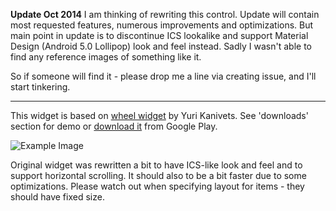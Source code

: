 **Update Oct 2014** I am thinking of rewriting this control. Update will contain most requested features, numerous improvements and optimizations. But main point in update is to discontinue ICS lookalike and support Material Design (Android 5.0 Lollipop) look and feel instead. Sadly I wasn't able to find any reference images of something like it. 

So if someone will find it - please drop me a line via creating issue, and I'll start tinkering.

---

This widget is based on [wheel widget][1] by Yuri Kanivets. See 'downloads' section for demo or [download it][2] from Google Play.

![Example Image][3]

Original widget was rewritten a bit to have ICS-like look and feel and to support horizontal scrolling.
It should also to be a bit faster due to some optimizations.
Please watch out when specifying layout for items - they should have fixed size.

 [1]: http://code.google.com/p/android-wheel/
 [2]: https://play.google.com/store/apps/details?id=antistatic.spinnerwheel.demo
 [3]: https://github.com/ai212983/android-spinnerwheel/raw/master/.assets/screenshot_00.png
